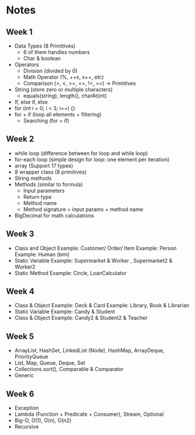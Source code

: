 # Notes
## Week 1
- Data Types (8 Primitives)
  - 6 of them handles numbers
  - Char & boolean
- Operators
  - Division (divided by 0)
  - Math Operator (%, ++x, x++, etc)
  - Comparison (>, <, >=, <=, !=, ==) -> Primitives
- String (store zero or multiple characters)
  - equals(string), length(), charAt(int)
- If, else if, else
- for (int i = 0; i < 3; i++) {}
- for + if (loop all elements + filtering)
  - Searching (for + if)
## Week 2
- while loop (difference between for loop and while loop)
- for-each loop (simple design for loop: one element per iteration)
- array (Support 17 types)
- 8 wrapper class (8 primitives)
- String methods
- Methods (similar to formula)
  - Input parameters
  - Return type
  - Method name
  - Method signature = input params + method name
- BigDecimal for math calculations
## Week 3
- Class and Object Example: Customer/ Order/ Item Example: Person Example: Human (bmi)
- Static Variable Example: Supermarket & Worker , Supermarket2 & Worker2
- Static Method Example: Circle, LoanCalculator
## Week 4
- Class & Object Example: Deck & Card Example: Library, Book & Librarian
- Static Variable Example: Candy & Student
- Class & Object Example: Candy2 & Student2 & Teacher
## Week 5
- ArrayList, HashSet, LinkedList (Node), HashMap, ArrayDeque, PriorityQueue
- List, Map, Queue, Deque, Set
- Collections.sort(), Comparable & Comparator
- Generic
## Week 6
- Exception
- Lambda (Function + Predicate + Consumer), Stream, Optional
- Big-O, O(1), O(n), O(n2)
- Recursive


